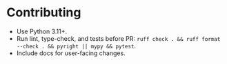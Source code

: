 # Contributing

- Use Python 3.11+.
- Run lint, type-check, and tests before PR: `ruff check . && ruff format --check . && pyright || mypy && pytest`.
- Include docs for user-facing changes.

